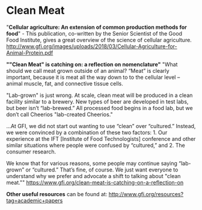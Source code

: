 <!-- TITLE: Clean Meat -->
<!-- SUBTITLE:  -->

# Clean Meat
"**Cellular agriculture: An extension of common production methods for food**" - This publication, co-written by the Senior Scientist of the Good Food Institute, gives a great overview of the science of cellular agriculture. http://www.gfi.org/images/uploads/2018/03/Cellular-Agriculture-for-Animal-Protein.pdf 

**""Clean Meat" is catching on: a reflection on nomenclature"**
"What should we call meat grown outside of an animal? “Meat” is clearly important, because it is meat all the way down to to the cellular level – animal muscle, fat, and connective tissue cells.

"Lab-grown" is just wrong. At scale, clean meat will be produced in a clean facility similar to a brewery. New types of beer are developed in test labs, but beer isn’t “lab-brewed.” All processed food begins in a food lab, but we don’t call Cheerios "lab-created Cheerios."

...At GFI, we did not start out wanting to use “clean” over “cultured.” Instead, we were convinced by a combination of these two factors: 1. Our experience at the IFT [Institute of Food Technologists] conference and other similar situations where people were confused by “cultured,” and 2. The consumer research. 

We know that for various reasons, some people may continue saying “lab-grown” or “cultured.” That’s fine, of course. We just want everyone to understand why we prefer and advocate a shift to talking about "clean meat."" 
https://www.gfi.org/clean-meat-is-catching-on-a-reflection-on

**Other useful resources** can be found at: http://www.gfi.org/resources?tag=academic+papers